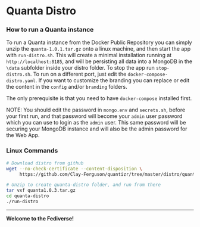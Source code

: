 # Quanta Distro

### How to run a Quanta instance

To run a Quanta instance from the Docker Public Repository you can simply unzip the `quanta-1.0.1.tar.gz` onto a linux machine, and then start the app with `run-distro.sh`. This will create a minimal installation running at `http://localhost:8185`, and will be persisting all data into a MongoDB in the `\data` subfolder inside your distro folder. To stop the app run `stop-distro.sh`. To run on a different port, just edit the `docker-compose-distro.yaml`. If you want to customize the branding you can replace or edit the content in the `config` and/or `branding` folders.

The only prerequisite is that you need to have `docker-compose` installed first.

NOTE: You should edit the password in `mongo.env` and `secrets.sh`, before your first run, and that password will become your `admin` user password which you can use to login as the `admin` user. This same password will be securing your MongoDB instance and will also be the admin password for the Web App.

### Linux Commands 
```sh
# Download distro from github
wget --no-check-certificate --content-disposition \
     https://github.com/Clay-Ferguson/quantizr/tree/master/distro/quanta1.0.3.tar.gz

# Unzip to create quanta-distro folder, and run from there
tar vxf quanta1.0.3.tar.gz
cd quanta-distro
./run-distro
```

****

**Welcome to the Fediverse!**


